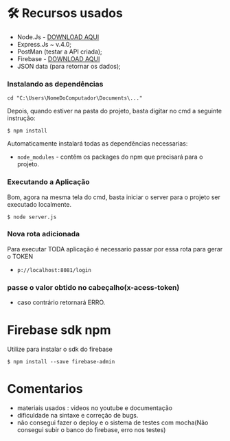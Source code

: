 # 🛠 Recursos usados 
 - Node.Js - [DOWNLOAD AQUI](https://nodejs.org/en/)
 - Express.Js ~ v.4.0;
 - PostMan (testar a API criada);
 - Firebase - [DOWNLOAD AQUI](https://firebase.google.com/docs/database/)
 - JSON data (para retornar os dados);
 
 ### Instalando as dependências
   ```
   cd "C:\Users\NomeDoComputador\Documents\..."
   ```

  Depois, quando estiver na pasta do projeto, basta digitar no cmd a seguinte instrução:

   `$ npm install`

  Automaticamente instalará todas as dependências necessarias:

- `node_modules` -  contêm os packages do npm que precisará para o projeto.

### Executando a Aplicação

Bom, agora na mesma tela do cmd, basta iniciar o server para o projeto ser executado localmente.

 
`$ node server.js`
 
### Nova rota adicionada

Para executar  TODA aplicação é necessario passar por essa rota para gerar o TOKEN

- `p://localhost:8081/login` 

### passe o valor obtido no cabeçalho(x-acess-token)

  - caso contrário retornará ERRO.
  
# Firebase sdk npm

Utilize para instalar o sdk do firebase

```
$ npm install --save firebase-admin

```
# Comentarios
- materiais usados : videos no youtube e documentação
- dificuldade na sintaxe e correção de bugs.
- não consegui fazer o deploy e o sistema de testes com mocha(Não consegui subir o banco do firebase, erro nos testes)

 
